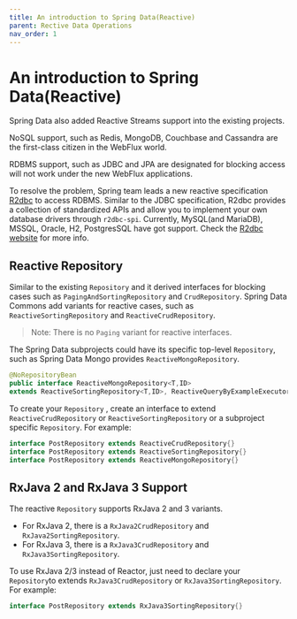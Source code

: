 ```yaml
---
title: An introduction to Spring Data(Reactive)
parent: Rective Data Operations
nav_order: 1
---
```


# An introduction to Spring Data(Reactive)

Spring Data also added Reactive Streams support into the existing projects.

NoSQL support, such as Redis, MongoDB, Couchbase and Cassandra are the first-class citizen in the WebFlux world.

RDBMS support, such as JDBC and JPA are designated for blocking access will not work under the new WebFlux applications. 

To resolve the problem, Spring team leads a new reactive specification [R2dbc](https://R2dbc.io) to access RDBMS. Similar to the JDBC specification, R2dbc provides a collection of standardized APIs and allow you to implement your own database drivers through `r2dbc-spi`. Currently, MySQL(and MariaDB), MSSQL, Oracle, H2, PostgresSQL have got support.  Check the [R2dbc website](https://r2dbc.io/) for more info. 

## Reactive Repository

Similar to the existing `Repository` and it derived interfaces for blocking cases such as `PagingAndSortingRepository` and `CrudRepository`. Spring Data Commons add variants for reactive cases, such as `ReactiveSortingRepository` and `ReactiveCrudRepository`.

> Note: There is no `Paging` variant for reactive interfaces.

The Spring Data subprojects could have its specific top-level `Repository`, such as Spring Data Mongo provides `ReactiveMongoRepository`.

```java
@NoRepositoryBean
public interface ReactiveMongoRepository<T,ID>
extends ReactiveSortingRepository<T,ID>, ReactiveQueryByExampleExecutor<T>{...}
```

To create  your `Repository` ,  create an interface to extend `ReactiveCrudRepository` or `ReactiveSortingRepository`  or a subproject specific `Repository`.  For example:

```java
interface PostRepository extends ReactiveCrudRepository{}
interface PostRepository extends ReactiveSortingRepository{}
interface PostRepository extends ReactiveMongoRepository{}
```

## RxJava 2 and RxJava 3 Support 

The reactive  `Repository` supports RxJava 2 and 3 variants.

* For RxJava 2, there is a `RxJava2CrudRepository` and `RxJava2SortingRepository`.
* For RxJava 3, there is a `RxJava3CrudRepository` and `RxJava3SortingRepository`. 

To use RxJava 2/3 instead of Reactor, just need to declare your `Repository`to extends  `RxJava3CrudRepository` or `RxJava3SortingRepository`. For example:

```java
interface PostRepository extends RxJava3SortingRepository{}
```

